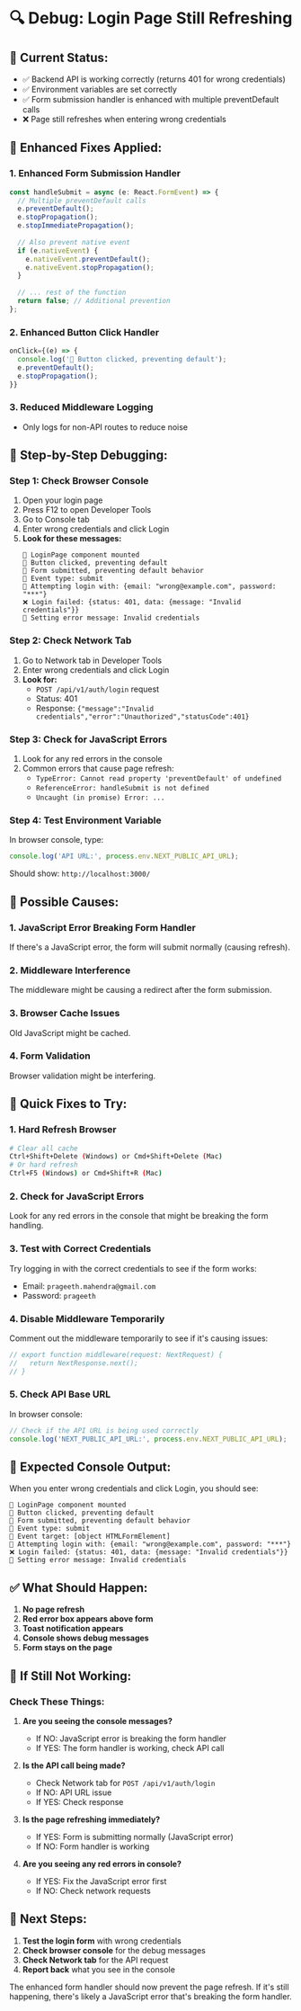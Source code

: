 # 🔍 Debug: Login Page Still Refreshing

## 🎯 **Current Status:**
- ✅ Backend API is working correctly (returns 401 for wrong credentials)
- ✅ Environment variables are set correctly
- ✅ Form submission handler is enhanced with multiple preventDefault calls
- ❌ Page still refreshes when entering wrong credentials

## 🔧 **Enhanced Fixes Applied:**

### **1. Enhanced Form Submission Handler**
```javascript
const handleSubmit = async (e: React.FormEvent) => {
  // Multiple preventDefault calls
  e.preventDefault();
  e.stopPropagation();
  e.stopImmediatePropagation();
  
  // Also prevent native event
  if (e.nativeEvent) {
    e.nativeEvent.preventDefault();
    e.nativeEvent.stopPropagation();
  }
  
  // ... rest of the function
  return false; // Additional prevention
};
```

### **2. Enhanced Button Click Handler**
```javascript
onClick={(e) => {
  console.log('🔵 Button clicked, preventing default');
  e.preventDefault();
  e.stopPropagation();
}}
```

### **3. Reduced Middleware Logging**
- Only logs for non-API routes to reduce noise

## 🚀 **Step-by-Step Debugging:**

### **Step 1: Check Browser Console**
1. Open your login page
2. Press F12 to open Developer Tools
3. Go to Console tab
4. Enter wrong credentials and click Login
5. **Look for these messages:**
   ```
   🔵 LoginPage component mounted
   🔵 Button clicked, preventing default
   🔵 Form submitted, preventing default behavior
   🔵 Event type: submit
   🔵 Attempting login with: {email: "wrong@example.com", password: "***"}
   ❌ Login failed: {status: 401, data: {message: "Invalid credentials"}}
   🔴 Setting error message: Invalid credentials
   ```

### **Step 2: Check Network Tab**
1. Go to Network tab in Developer Tools
2. Enter wrong credentials and click Login
3. **Look for:**
   - `POST /api/v1/auth/login` request
   - Status: 401
   - Response: `{"message":"Invalid credentials","error":"Unauthorized","statusCode":401}`

### **Step 3: Check for JavaScript Errors**
1. Look for any red errors in the console
2. Common errors that cause page refresh:
   - `TypeError: Cannot read property 'preventDefault' of undefined`
   - `ReferenceError: handleSubmit is not defined`
   - `Uncaught (in promise) Error: ...`

### **Step 4: Test Environment Variable**
In browser console, type:
```javascript
console.log('API URL:', process.env.NEXT_PUBLIC_API_URL);
```
Should show: `http://localhost:3000/`

## 🚨 **Possible Causes:**

### **1. JavaScript Error Breaking Form Handler**
If there's a JavaScript error, the form will submit normally (causing refresh).

### **2. Middleware Interference**
The middleware might be causing a redirect after the form submission.

### **3. Browser Cache Issues**
Old JavaScript might be cached.

### **4. Form Validation**
Browser validation might be interfering.

## 🔧 **Quick Fixes to Try:**

### **1. Hard Refresh Browser**
```bash
# Clear all cache
Ctrl+Shift+Delete (Windows) or Cmd+Shift+Delete (Mac)
# Or hard refresh
Ctrl+F5 (Windows) or Cmd+Shift+R (Mac)
```

### **2. Check for JavaScript Errors**
Look for any red errors in the console that might be breaking the form handling.

### **3. Test with Correct Credentials**
Try logging in with the correct credentials to see if the form works:
- Email: `prageeth.mahendra@gmail.com`
- Password: `prageeth`

### **4. Disable Middleware Temporarily**
Comment out the middleware temporarily to see if it's causing issues:
```javascript
// export function middleware(request: NextRequest) {
//   return NextResponse.next();
// }
```

### **5. Check API Base URL**
In browser console:
```javascript
// Check if the API URL is being used correctly
console.log('NEXT_PUBLIC_API_URL:', process.env.NEXT_PUBLIC_API_URL);
```

## 🎯 **Expected Console Output:**

When you enter wrong credentials and click Login, you should see:
```
🔵 LoginPage component mounted
🔵 Button clicked, preventing default
🔵 Form submitted, preventing default behavior
🔵 Event type: submit
🔵 Event target: [object HTMLFormElement]
🔵 Attempting login with: {email: "wrong@example.com", password: "***"}
❌ Login failed: {status: 401, data: {message: "Invalid credentials"}}
🔴 Setting error message: Invalid credentials
```

## ✅ **What Should Happen:**

1. **No page refresh**
2. **Red error box appears above form**
3. **Toast notification appears**
4. **Console shows debug messages**
5. **Form stays on the page**

## 🚨 **If Still Not Working:**

### **Check These Things:**

1. **Are you seeing the console messages?**
   - If NO: JavaScript error is breaking the form handler
   - If YES: The form handler is working, check API call

2. **Is the API call being made?**
   - Check Network tab for `POST /api/v1/auth/login`
   - If NO: API URL issue
   - If YES: Check response

3. **Is the page refreshing immediately?**
   - If YES: Form is submitting normally (JavaScript error)
   - If NO: Form handler is working

4. **Are you seeing any red errors in console?**
   - If YES: Fix the JavaScript error first
   - If NO: Check network requests

## 🎉 **Next Steps:**

1. **Test the login form** with wrong credentials
2. **Check browser console** for the debug messages
3. **Check Network tab** for the API request
4. **Report back** what you see in the console

The enhanced form handler should now prevent the page refresh. If it's still happening, there's likely a JavaScript error that's breaking the form handler.

